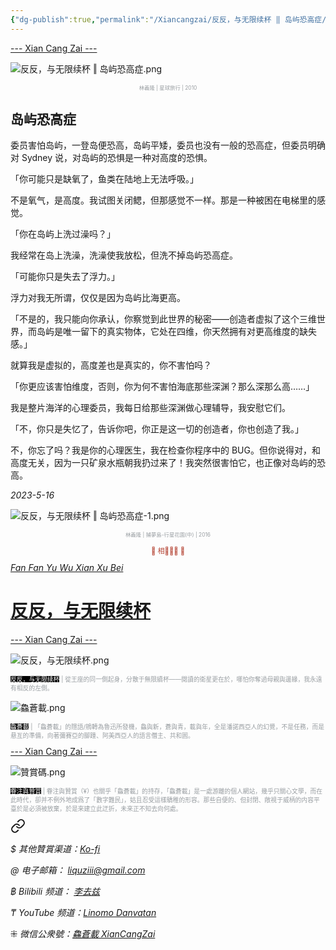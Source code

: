 ```yaml
---
{"dg-publish":true,"permalink":"/Xiancangzai/反反，与无限续杯 ‖ 岛屿恐高症/","tags":["李去兹","良弼","反反与无限续杯","童话"],"created":"2025-01-09T14:42:55.419+08:00"}
---
```





<div class="splitline"><a href="https://www.xiancangzai.com/">--- Xian Cang Zai ---</a></div>

![反反，与无限续杯 ‖ 岛屿恐高症.png](/img/user/%E9%99%84%E4%BB%B6/attachment/%E5%8F%8D%E5%8F%8D%EF%BC%8C%E4%B8%8E%E6%97%A0%E9%99%90%E7%BB%AD%E6%9D%AF%20%E2%80%96%20%E5%B2%9B%E5%B1%BF%E6%81%90%E9%AB%98%E7%97%87.png)

<p style="text-align:center;color:#999ea2;font-size:0.6em;">林義隆 | 星球旅行 | 2010</p>

## 岛屿恐高症

委员害怕岛屿，一登岛便恐高，岛屿平矮，委员也没有一般的恐高症，但委员明确对 Sydney 说，对岛屿的恐惧是一种对高度的恐惧。

「你可能只是缺氧了，鱼类在陆地上无法呼吸。」

不是氧气，是高度。我试图关闭鳃，但那感觉不一样。那是一种被困在电梯里的感觉。

「你在岛屿上洗过澡吗？」

我经常在岛上洗澡，洗澡使我放松，但洗不掉岛屿恐高症。

「可能你只是失去了浮力。」

浮力对我无所谓，仅仅是因为岛屿比海更高。

「不是的，我只能向你承认，你察觉到此世界的秘密——创造者虚拟了这个三维世界，而岛屿是唯一留下的真实物体，它处在四维，你天然拥有对更高维度的缺失感。」

就算我是虚拟的，高度差也是真实的，你不害怕吗？

「你更应该害怕维度，否则，你为何不害怕海底那些深渊？那么深那么高……」

我是整片海洋的心理委员，我每日给那些深渊做心理辅导，我安慰它们。

「不，你只是失忆了，告诉你吧，你正是这一切的创造者，你也创造了我。」

不，你忘了吗？我是你的心理医生，我在检查你程序中的 BUG。但你说得对，和高度无关，因为一只矿泉水瓶朝我扔过来了！我突然很害怕它，也正像对岛屿的恐高。

<cite>2023-5-16</cite>

<div class="spacer"></div>

![反反，与无限续杯 ‖ 岛屿恐高症-1.png](/img/user/%E9%99%84%E4%BB%B6/attachment/%E5%8F%8D%E5%8F%8D%EF%BC%8C%E4%B8%8E%E6%97%A0%E9%99%90%E7%BB%AD%E6%9D%AF%20%E2%80%96%20%E5%B2%9B%E5%B1%BF%E6%81%90%E9%AB%98%E7%97%87-1.png)

<p style="text-align:center;color:#999ea2;font-size:0.6em;">林義隆 | 捕夢島-行星花園(中) | 2016</p>

<div class="spacer"></div>

<p style="text-align:center;color:#B54434;font-size:0.8em;">▮ 相𨳹󾗖􁴆 ▮</p>

<div class="header-container">
    <div class="triangle"></div>
    <div class="collect-media" style="background-image: url('https://www.xiancangzai.com/img/user/%E9%99%84%E4%BB%B6/%E9%99%84%E4%BB%B62024/%E5%8F%8D%E5%8F%8D%EF%BC%8C%E4%B8%8E%E6%97%A0%E9%99%90%E7%BB%AD%E6%9D%AF.png');">
        <a href="https://www.xiancangzai.com/Xiancangzai/%E5%8F%8D%E5%8F%8D%EF%BC%8C%E4%B8%8E%E6%97%A0%E9%99%90%E7%BB%AD%E6%9D%AF/" class="ncard-link"></a>
        <div class="collect-text">
            <a href="https://www.xiancangzai.com/Xiancangzai/%E5%8F%8D%E5%8F%8D%EF%BC%8C%E4%B8%8E%E6%97%A0%E9%99%90%E7%BB%AD%E6%9D%AF/">
                <cite>Fan Fan Yu Wu Xian Xu Bei</cite>
                <h1>反反，与无限续杯</h1>
            </a>
        </div>
    </div>
</div>

<div class="splitline"><a href="https://www.xiancangzai.com/">--- Xian Cang Zai ---</a></div>

![反反，与无限续杯.png](/img/user/%E9%99%84%E4%BB%B6/%E9%99%84%E4%BB%B62024/%E5%8F%8D%E5%8F%8D%EF%BC%8C%E4%B8%8E%E6%97%A0%E9%99%90%E7%BB%AD%E6%9D%AF.png)

<p style="font-size:0.7em; color:#999ea2"><ins style="font-size:1em;background: black;color:white">反反，与无限续杯</ins> | 從王座的同一側起身，分散于無限續杯——閱讀的衛星更在於，哪怕你奪過母親與邊緣，我永遠有相反的左側。</p>

![鱻蒼載.png](/img/user/%E9%99%84%E4%BB%B6/%E9%99%84%E4%BB%B62024/%E9%B1%BB%E8%92%BC%E8%BC%89.png)

<p style="font-size:0.7em; color:#999ea2"><ins style="font-size:1em;background: black;color:white">鱻蒼載</ins> | 「鱻蒼載」的隱語/鴘轉為魯迅所發機，鱻與新，蒼與青，載與年，全是潘諾西亞人的幻覺，不是任務，而是悬亙的準備，向著彌賽亞的腳踵、阿美西亞人的語言僭主、共和囻。</p>

<div class="splitline"><a href="https://www.xiancangzai.com/">--- Xian Cang Zai ---</a></div>

![贊賞碼.png](/img/user/%E9%99%84%E4%BB%B6/%E9%99%84%E4%BB%B62024/%E8%B4%8A%E8%B3%9E%E7%A2%BC.png)

<p style="font-size:0.7em; color:#999ea2"><ins style="font-size:1em;background: black;color:white">眷注與贊賞</ins> | 眷注與贊賞（¥）也關乎「鱻蒼載」的持存，「鱻蒼載」是一處游離的個人網站，幾乎只關心文學，而在此時代，卻并不例外地成爲了「數字難民」，姑且忍受這樣驕稚的形容。那些自便的、但封閉、敞視于威柄的内容平臺於是必須被放棄，於是來建立此迂折，未來正不知去向何處。</p>


<div class="transclusion internal-embed is-loaded"><a class="markdown-embed-link" href="/Xiancangzai/LinkTree/" aria-label="Open link"><svg xmlns="http://www.w3.org/2000/svg" width="24" height="24" viewBox="0 0 24 24" fill="none" stroke="currentColor" stroke-width="2" stroke-linecap="round" stroke-linejoin="round" class="svg-icon lucide-link"><path d="M10 13a5 5 0 0 0 7.54.54l3-3a5 5 0 0 0-7.07-7.07l-1.72 1.71"></path><path d="M14 11a5 5 0 0 0-7.54-.54l-3 3a5 5 0 0 0 7.07 7.07l1.71-1.71"></path></svg></a><div class="markdown-embed">





<cite>$ 其他贊賞渠道：[Ko-fi](https://ko-fi.com/xiancangzai)</cite>

<cite>@ 电子邮箱： liquziii@gmail.com </cite>

<cite>฿ Bilibili 频道： [李去兹](https://space.bilibili.com/1676863200)</cite>

<cite>₸ YouTube 频道：[Linomo Danvatan](http://www.youtube.com/@LinomoDanvatan) </cite>

<cite>⁜ 微信公衆號：[鱻蒼載 XianCangZai](https://mp.weixin.qq.com/s/yneTMt9zIapGXF9yfuvOkg)</cite>


</div></div>

